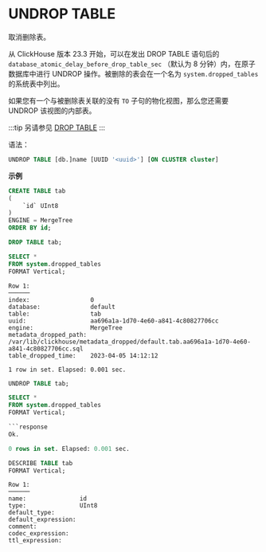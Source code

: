 
# UNDROP TABLE

取消删除表。

从 ClickHouse 版本 23.3 开始，可以在发出 DROP TABLE 语句后的 `database_atomic_delay_before_drop_table_sec` （默认为 8 分钟）内，在原子数据库中进行 UNDROP 操作。被删除的表会在一个名为 `system.dropped_tables` 的系统表中列出。

如果您有一个与被删除表关联的没有 `TO` 子句的物化视图，那么您还需要 UNDROP 该视图的内部表。

:::tip
另请参见 [DROP TABLE](/sql-reference/statements/drop.md)
:::

语法：

```sql
UNDROP TABLE [db.]name [UUID '<uuid>'] [ON CLUSTER cluster]
```

**示例**

```sql
CREATE TABLE tab
(
    `id` UInt8
)
ENGINE = MergeTree
ORDER BY id;

DROP TABLE tab;

SELECT *
FROM system.dropped_tables
FORMAT Vertical;
```

```response
Row 1:
──────
index:                 0
database:              default
table:                 tab
uuid:                  aa696a1a-1d70-4e60-a841-4c80827706cc
engine:                MergeTree
metadata_dropped_path: /var/lib/clickhouse/metadata_dropped/default.tab.aa696a1a-1d70-4e60-a841-4c80827706cc.sql
table_dropped_time:    2023-04-05 14:12:12

1 row in set. Elapsed: 0.001 sec. 
```

```sql
UNDROP TABLE tab;

SELECT *
FROM system.dropped_tables
FORMAT Vertical;

```response
Ok.

0 rows in set. Elapsed: 0.001 sec. 
```

```sql
DESCRIBE TABLE tab
FORMAT Vertical;
```

```response
Row 1:
──────
name:               id
type:               UInt8
default_type:       
default_expression: 
comment:            
codec_expression:   
ttl_expression:     
```
